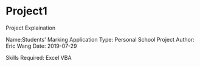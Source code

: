 # Project1

Project Explaination


Name:Students' Marking Application
Type: Personal School Project
Author: Eric Wang
Date: 2019-07-29

Skills Required: Excel VBA
